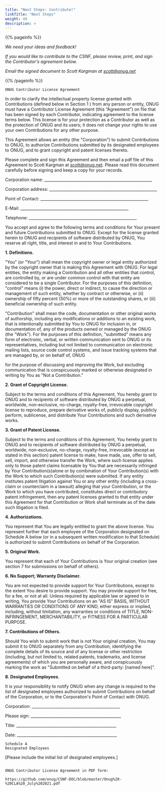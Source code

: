 ```yaml
---
title: "Next Steps: Contribute!"
linkTitle: "Next Steps"
weight: 40
description: >
---
```

{{% pageinfo %}}

*We need your ideas and feedback!*

*If you would like to contribute to the CSNF, please review, print, and sign the Contributor's agreement below.* 

*Email the signed document to Scott Kargman at scott@onug.net*

{{% /pageinfo %}}

```
ONUG Contributor License Agreement
```
In order to clarify the intellectual property license granted with Contributions (defined below in Section
1 ) from any person or entity, ONUG must have a Contributor License Agreement (this “Agreement”) on
file that has been signed by each Contributor, indicating agreement to the license terms below. This
license is for your protection as a Contributor as well as the protection of ONUG and its users; it does not
change your rights to use your own Contributions for any other purpose.

This Agreement allows an entity (the "Corporation") to submit Contributions to ONUG, to authorize
Contributions submitted by its designated employees to ONUG, and to grant copyright and patent licenses
thereto.

Please complete and sign this Agreement and then email a pdf file of this Agreement to Scott Kargman at
scott@onug.net. Please read this document carefully before signing and keep a copy for your records.

Corporation name: _______________________________________________________

Corporation address: _______________________________________________________

Point of Contact: _______________________________________________________

E-Mail: _______________________________________________________

Telephone: _______________________________________________________

You accept and agree to the following terms and conditions for Your present and future Contributions
submitted to ONUG. Except for the license granted herein to ONUG and recipients of software distributed
by ONUG, You reserve all right, title, and interest in and to Your Contributions.

**1. Definitions.**

"You" (or "Your") shall mean the copyright owner or legal entity authorized by the copyright owner that
is making this Agreement with ONUG. For legal entities, the entity making a Contribution and all other
entities that control, are controlled by, or are under common control with that entity are considered to
be a single Contributor. For the purposes of this definition, "control" means (i) the power, direct or
indirect, to cause the direction or management of such entity, whether by contract or otherwise, or (ii)
ownership of fifty percent (50%) or more of the outstanding shares, or (iii) beneficial ownership of such
entity.

"Contribution" shall mean the code, documentation or other original works of authorship, including any
modifications or additions to an existing work, that is intentionally submitted by You to ONUG for inclusion
in, or documentation of, any of the products owned or managed by the ONUG (the "Work"). For the
purposes of this definition, "submitted" means any form of electronic, verbal, or written communication
sent to ONUG or its representatives, including but not limited to communication on electronic mailing
lists, source code control systems, and issue tracking systems that are managed by, or on behalf of, ONUG


for the purpose of discussing and improving the Work, but excluding communication that is conspicuously
marked or otherwise designated in writing by You as "Not a Contribution."

**2. Grant of Copyright License.**

Subject to the terms and conditions of this Agreement, You hereby grant to ONUG and to recipients of
software distributed by ONUG a perpetual, worldwide, non-exclusive, no-charge, royalty-free, irrevocable
copyright license to reproduce, prepare derivative works of, publicly display, publicly perform, sublicense,
and distribute Your Contributions and such derivative works.

**3. Grant of Patent License.**

Subject to the terms and conditions of this Agreement, You hereby grant to ONUG and to recipients of
software distributed by ONUG a perpetual, worldwide, non-exclusive, no-charge, royalty-free, irrevocable
(except as stated in this section) patent license to make, have made, use, offer to sell, sell, import, and
otherwise transfer the Work, where such license applies only to those patent claims licensable by You that
are necessarily infringed by Your Contribution(s)alone or by combination of Your Contribution(s) with the
Work to which such Contribution(s) were submitted. If any entity institutes patent litigation against You
or any other entity (including a cross-claim or counterclaim in a lawsuit) alleging that your Contribution,
or the Work to which you have contributed, constitutes direct or contributory patent infringement, then
any patent licenses granted to that entity under this Agreement for that Contribution or Work shall
terminate as of the date such litigation is filed.

**4. Authorizations.**

You represent that You are legally entitled to grant the above license. You represent further that each
employee of the Corporation designated on Schedule A below (or in a subsequent written modification
to that Schedule) is authorized to submit Contributions on behalf of the Corporation.

**5. Original Work.**

You represent that each of Your Contributions is Your original creation (see section 7 for submissions on
behalf of others).

**6. No Support; Warranty Disclaimer.**

You are not expected to provide support for Your Contributions, except to the extent You desire to provide
support. You may provide support for free, for a fee, or not at all. Unless required by applicable law or
agreed to in writing, You provide Your Contributions on an "AS IS" BASIS, WITHOUT WARRANTIES OR
CONDITIONS OF ANY KIND, either express or implied, including, without limitation, any warranties or
conditions of TITLE, NON-INFRINGEMENT, MERCHANTABILITY, or FITNESS FOR A PARTICULAR PURPOSE.

**7. Contributions of Others.**

Should You wish to submit work that is not Your original creation, You may submit it to ONUG separately
from any Contribution, identifying the complete details of its source and of any license or other restriction
(including, but not limited to, related patents, trademarks, and license agreements) of which you are
personally aware, and conspicuously marking the work as "Submitted on behalf of a third-party: [named
here]".


**8. Designated Employees**.

It is your responsibility to notify ONUG when any change is required to the list of designated employees
authorized to submit Contributions on behalf of the Corporation, or to the Corporation's Point of Contact
with ONUG.

Corporation: _____________________________________________

Please sign: ______________________________________________

Title: ___________________________________________________

Date: ___________________________________________________


```
Schedule A
Designated Employees
```
[Please include the initial list of designated employees.]

```

ONUG Contributor License Agreement in PDF form:

https://github.com/onug/CSNF-DOC/blob/master/Onug%20-%20CLA%20_July%202021.pdf



